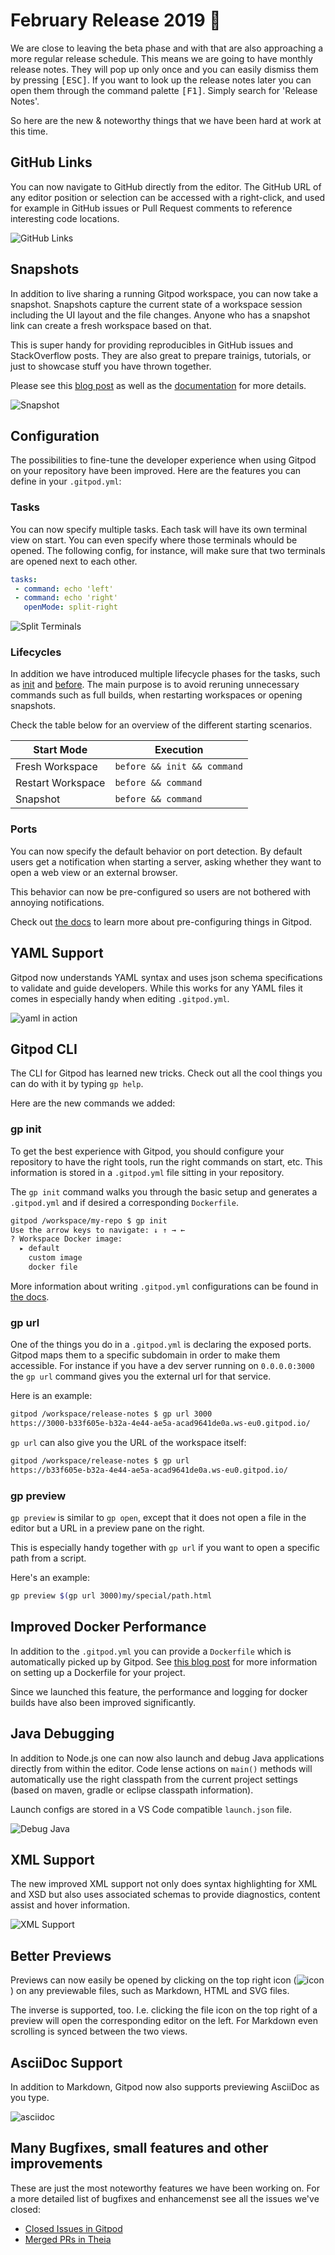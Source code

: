 # February Release 2019 🎉

We are close to leaving the beta phase and with that are also approaching a more regular release schedule.
This means we are going to have monthly release notes. They will pop up only once and you can easily dismiss them by pressing <kbd>[ESC]</kbd>.
If you want to look up the release notes later you can open them through the command palette <kbd>[F1]</kbd>. Simply search for 'Release Notes'.

So here are the new & noteworthy things that we have been hard at work at this time.

## GitHub Links

You can now navigate to GitHub directly from the editor. The GitHub URL of any editor position or selection can be accessed with a right-click, and used for example in GitHub issues or Pull Request comments to reference interesting code locations.

![GitHub Links](./img/github-navi.jpg)

## Snapshots

In addition to live sharing a running Gitpod workspace, you can now take a snapshot. Snapshots capture the current state of a workspace session including the UI layout and the file changes. Anyone who has a snapshot link can create a fresh workspace based on that.

This is super handy for providing reproducibles in GitHub issues and StackOverflow posts. They are also great to prepare trainigs, tutorials, or just to showcase stuff you have thrown together.

Please see this [blog post](https://medium.com/gitpod/code-never-lies-creating-reproducibles-for-any-programming-language-7946021a68f2) as well as the [documentation](https://docs.gitpod.io/33_Sharing_and_Collaboration.html#sharing-snapshots) for more details.

![Snapshot](img/snapshots.png)

## Configuration

The possibilities to fine-tune the developer experience when using Gitpod on your repository have been improved. Here are the features you can define in your `.gitpod.yml`:

### Tasks
You can now specify multiple tasks. Each task will have its own terminal view on start. You can even specify where those terminals whould be opened.
The following config, for instance, will make sure that two terminals are opened next to each other.

```yaml
tasks:
 - command: echo 'left'
 - command: echo 'right'
   openMode: split-right
```

![Split Terminals](img/terminal-split.png)

### Lifecycles

In addition we have introduced multiple lifecycle phases for the tasks, such as [init](https://docs.gitpod.io/44_Config_Start_Tasks.html#init-command) and [before](https://docs.gitpod.io/44_Config_Start_Tasks.html#before-command). The main purpose is to avoid reruning unnecessary commands such as full builds, when restarting workspaces or opening snapshots.

Check the table below for an overview of the different starting scenarios.

| Start Mode | Execution |
| ---------  | -------   |
| Fresh Workspace | `before && init && command` |
| Restart Workspace | `before && command` |
| Snapshot | `before && command` |

### Ports

You can now specify the default behavior on port detection. By default users get a notification when starting a server, asking whether they want to open a web view or an external browser.

This behavior can now be pre-configured so users are not bothered with annoying notifications.

Check out [the docs](https://docs.gitpod.io/44_Config_Start_Tasks.html) to learn more about pre-configuring things in Gitpod.

## YAML Support

Gitpod now understands YAML syntax and uses json schema specifications to validate and guide developers. While this works for any YAML files it comes in especially handy when editing `.gitpod.yml`.

![yaml in action](img/yaml-support.png)

## Gitpod CLI

The CLI for Gitpod has learned new tricks. Check out all the cool things you can do with it by typing `gp help`.

Here are the new commands we added:

### gp init

To get the best experience with Gitpod, you should configure your repository to have the right tools, run the right commands on start, etc. This information is stored in a `.gitpod.yml` file sitting in your repository.

The `gp init` command walks you through the basic setup and generates a `.gitpod.yml` and if desired a corresponding `Dockerfile`.

```sh
gitpod /workspace/my-repo $ gp init
Use the arrow keys to navigate: ↓ ↑ → ←
? Workspace Docker image:
  ▸ default
    custom image
    docker file
```

More information about writing `.gitpod.yml` configurations can be found in [the docs](https://docs.gitpod.io/40_Configuration.html).

### gp url

One of the things you do in a `.gitpod.yml` is declaring the exposed ports. Gitpod maps them to a specific subdomain in order to make them accessible. For instance if you have a dev server running on `0.0.0.0:3000` the `gp url` command gives you the external url for that service.

Here is an example:
```sh
gitpod /workspace/release-notes $ gp url 3000
https://3000-b33f605e-b32a-4e44-ae5a-acad9641de0a.ws-eu0.gitpod.io/
```

`gp url` can also give you the URL of the workspace itself:
```sh
gitpod /workspace/release-notes $ gp url
https://b33f605e-b32a-4e44-ae5a-acad9641de0a.ws-eu0.gitpod.io/
```

### gp preview

`gp preview` is similar to `gp open`, except that it does not open a file in the editor but a URL in a preview pane on the right.

This is especially handy together with `gp url` if you want to open a specific path from a script.

Here's an example:
```sh
gp preview $(gp url 3000)my/special/path.html
```

## Improved Docker Performance

In addition to the `.gitpod.yml` you can provide a `Dockerfile` which is automatically picked up by Gitpod. See [this blog post](https://medium.com/gitpod/bring-your-own-docker-image-to-gitpod-52db1aa861de) for more information on setting up a Dockerfile for your project.

Since we launched this feature, the performance and logging for docker builds have also been improved significantly.

## Java Debugging

In addition to Node.js one can now also launch and debug Java applications directly from within the editor. Code lense actions on `main()` methods will automatically use the right classpath from the current project settings (based on maven, gradle or eclipse classpath information).

Launch configs are stored in a VS Code compatible `launch.json` file.

![Debug Java](img/debug-java.jpg)

## XML Support

The new improved XML support not only does syntax highlighting for XML and XSD but also uses associated schemas to provide diagnostics, content assist and hover information.

![XML Support](img/xml-support.png)

## Better Previews

Previews can now easily be opened by clicking on the top right icon (![icon](img/icon.jpg)) on any previewable files, such as Markdown, HTML and SVG files.

The inverse is supported, too. I.e. clicking the file icon on the top right of a preview will open the corresponding editor on the left. For Markdown even scrolling is synced between the two views.

## AsciiDoc Support

In addition to Markdown, Gitpod now also supports previewing AsciiDoc as you type.

![asciidoc](img/asciidoc-support.gif)

## Many Bugfixes, small features and other improvements

These are just the most noteworthy features we have been working on.
For a more detailed list of bugfixes and enhancemenst see all the issues we've closed:

 - [Closed Issues in Gitpod](https://github.com/gitpod-io/gitpod/issues?utf8=%E2%9C%93&q=is%3Aissue+is%3Aclosed+closed%3A%3E2018-11-01)
 - [Merged PRs in Theia](https://github.com/theia-ide/theia/pulls?utf8=%E2%9C%93&q=merged%3A%3E2018-11-01+merged%3A%3C2018-02-13+)
